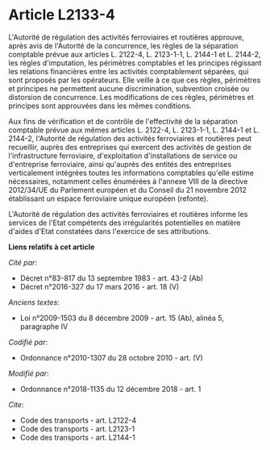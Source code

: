 # Article L2133-4

L'Autorité de régulation des activités ferroviaires et routières approuve, après avis de l'Autorité de la concurrence, les
règles de la séparation comptable prévue aux articles L. 2122-4, L. 2123-1-1, L. 2144-1 et L. 2144-2, les règles
d'imputation, les périmètres comptables et les principes régissant les relations financières entre les activités
comptablement séparées, qui sont proposés par les opérateurs. Elle veille à ce que ces règles, périmètres et principes ne
permettent aucune discrimination, subvention croisée ou distorsion de concurrence. Les modifications de ces règles,
périmètres et principes sont approuvées dans les mêmes conditions.

Aux fins de vérification et de contrôle de l'effectivité de la séparation comptable prévue aux mêmes articles L. 2122-4, L.
2123-1-1, L. 2144-1 et L. 2144-2, l'Autorité de régulation des activités ferroviaires et routières peut recueillir, auprès
des entreprises qui exercent des activités de gestion de l'infrastructure ferroviaire, d'exploitation d'installations de
service ou d'entreprise ferroviaire, ainsi qu'auprès des entités des entreprises verticalement intégrées toutes les
informations comptables qu'elle estime nécessaires, notamment celles énumérées à l'annexe VIII de la directive 2012/34/UE du
Parlement européen et du Conseil du 21 novembre 2012 établissant un espace ferroviaire unique européen (refonte).

L'Autorité de régulation des activités ferroviaires et routières informe les services de l'Etat compétents des irrégularités
potentielles en matière d'aides d'Etat constatées dans l'exercice de ses attributions.

**Liens relatifs à cet article**

_Cité par_:

  - Décret n°83-817 du 13 septembre 1983 - art. 43-2 (Ab)
  - Décret n°2016-327 du 17 mars 2016 - art. 18 (V)

_Anciens textes_:

  - Loi n°2009-1503 du 8 décembre 2009 - art. 15 (Ab), alinéa 5, paragraphe IV

_Codifié par_:

  - Ordonnance n°2010-1307 du 28 octobre 2010 - art. (V)

_Modifié par_:

  - Ordonnance n°2018-1135 du 12 décembre 2018 - art. 1

_Cite_:

  - Code des transports - art. L2122-4
  - Code des transports - art. L2123-1
  - Code des transports - art. L2144-1
